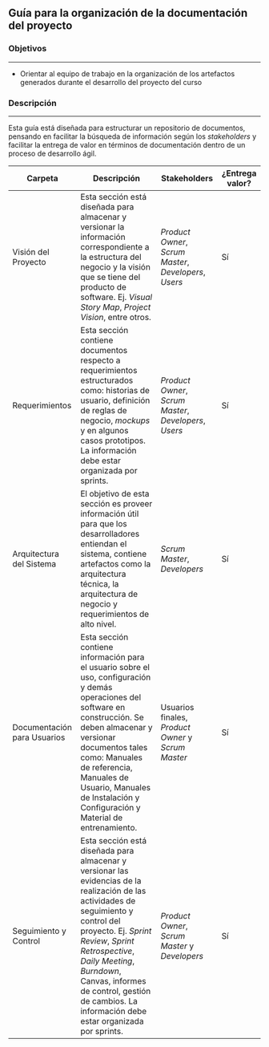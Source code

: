 ## Guía para la organización de la documentación del proyecto

### Objetivos

---
* Orientar al	equipo de	trabajo	en la organización de	los	artefactos generados durante el	desarrollo del proyecto	del	curso

### Descripción
---

Esta guía está diseñada	para estructurar un	repositorio	de documentos, pensando	en facilitar la	búsqueda de	información	según	los	*stakeholders* y facilitar la	entrega	de valor en	términos de	documentación	dentro de	un proceso de	desarrollo ágil.

| Carpeta                     | Descripción                                                                                                                                                                                                                                                                                                                                   | Stakeholders                                   | ¿Entrega valor? |
|-----------------------------|-----------------------------------------------------------------------------------------------------------------------------------------------------------------------------------------------------------------------------------------------------------------------------------------------------------------------------------------------|------------------------------------------------|-----------------|
| Visión del Proyecto         | Esta sección está diseñada para almacenar y versionar la información correspondiente a la estructura del negocio y la visión que se tiene del producto de software. Ej. *Visual Story Map*, *Project Vision*, entre otros.                                                                                                                        | *Product Owner*, *Scrum Master*, *Developers*, *Users* | Sí              |
| Requerimientos              | Esta sección contiene documentos respecto a requerimientos estructurados como:  historias de usuario, definición de reglas de negocio, *mockups* y en algunos casos prototipos. La información debe estar organizada por sprints.                                                                                                                                      | *Product Owner*, *Scrum Master*, *Developers*, *Users* | Sí              |
| Arquitectura del Sistema    | El objetivo de esta sección es proveer información útil para que los desarrolladores entiendan el sistema, contiene artefactos como la arquitectura técnica, la arquitectura de negocio y requerimientos de alto nivel.                                                                                                                       | *Scrum Master*, *Developers*                       | Sí              |
| Documentación para Usuarios | Esta sección contiene información para el usuario sobre el uso, configuración y demás operaciones del software en construcción. Se deben almacenar y versionar documentos tales como: Manuales de referencia, Manuales de Usuario, Manuales de Instalación y Configuración y Material de entrenamiento. | Usuarios finales, *Product Owner* y *Scrum Master* | Sí              |
| Seguimiento y Control       | Esta sección está diseñada para almacenar y versionar las evidencias de la realización de las actividades de seguimiento y control del proyecto. Ej. *Sprint Review*, *Sprint Retrospective*, *Daily Meeting*, *Burndown*, Canvas, informes de control, gestión de cambios. La información debe estar organizada por sprints.                                                                                                                                                                                                                                   | *Product Owner*, *Scrum Master* y *Developers*       | Sí    |


